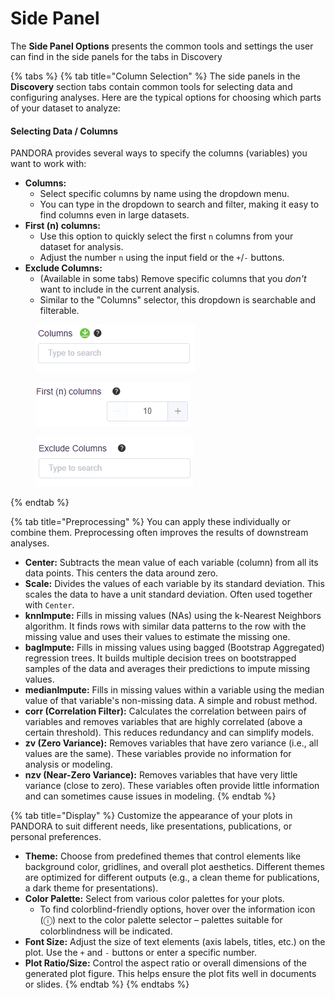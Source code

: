 # Side Panel

The **Side Panel Options** presents the common tools and settings the user can find in the side panels for the tabs in Discovery

{% tabs %}
{% tab title="Column Selection" %}
The side panels in the **Discovery** section tabs contain common tools for selecting data and configuring analyses. Here are the typical options for choosing which parts of your dataset to analyze:

#### Selecting Data / Columns

PANDORA provides several ways to specify the columns (variables) you want to work with:

* **Columns:**
  * Select specific columns by name using the dropdown menu.
  * You can type in the dropdown to search and filter, making it easy to find columns even in large datasets.
* **First (n) columns:**
  * Use this option to quickly select the first `n` columns from your dataset for analysis.
  * Adjust the number `n` using the input field or the `+`/`-` buttons.
* **Exclude Columns:**
  * (Available in some tabs) Remove specific columns that you _don't_ want to include in the current analysis.
  * Similar to the "Columns" selector, this dropdown is searchable and filterable.

<figure><img src="../../.gitbook/assets/SidePanel_Columns.png" alt=""><figcaption></figcaption></figure>

<figure><img src="../../.gitbook/assets/SidePanel_First_n_columns.png" alt=""><figcaption></figcaption></figure>

<figure><img src="../../.gitbook/assets/SidePanel_Exclude_columns.png" alt=""><figcaption></figcaption></figure>
{% endtab %}

{% tab title="Preprocessing" %}
You can apply these individually or combine them. Preprocessing often improves the results of downstream analyses.



* **Center:** Subtracts the mean value of each variable (column) from all its data points. This centers the data around zero.
* **Scale:** Divides the values of each variable by its standard deviation. This scales the data to have a unit standard deviation. Often used together with `Center`.
* **knnImpute:** Fills in missing values (NAs) using the k-Nearest Neighbors algorithm. It finds rows with similar data patterns to the row with the missing value and uses their values to estimate the missing one.
* **bagImpute:** Fills in missing values using bagged (Bootstrap Aggregated) regression trees. It builds multiple decision trees on bootstrapped samples of the data and averages their predictions to impute missing values.
* **medianImpute:** Fills in missing values within a variable using the median value of that variable's non-missing data. A simple and robust method.
* **corr (Correlation Filter):** Calculates the correlation between pairs of variables and removes variables that are highly correlated (above a certain threshold). This reduces redundancy and can simplify models.
* **zv (Zero Variance):** Removes variables that have zero variance (i.e., all values are the same). These variables provide no information for analysis or modeling.
* **nzv (Near-Zero Variance):** Removes variables that have very little variance (close to zero). These variables often provide little information and can sometimes cause issues in modeling.
{% endtab %}

{% tab title="Display" %}
Customize the appearance of your plots in PANDORA to suit different needs, like presentations, publications, or personal preferences.

* **Theme:** Choose from predefined themes that control elements like background color, gridlines, and overall plot aesthetics. Different themes are optimized for different outputs (e.g., a clean theme for publications, a dark theme for presentations).
* **Color Palette:** Select from various color palettes for your plots.
  * To find colorblind-friendly options, hover over the information icon (ⓘ) next to the color palette selector – palettes suitable for colorblindness will be indicated.
* **Font Size:** Adjust the size of text elements (axis labels, titles, etc.) on the plot. Use the `+` and `-` buttons or enter a specific number.
* **Plot Ratio/Size:** Control the aspect ratio or overall dimensions of the generated plot figure. This helps ensure the plot fits well in documents or slides.
{% endtab %}
{% endtabs %}

